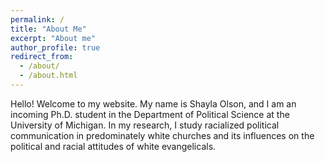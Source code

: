 ```yaml
---
permalink: /
title: "About Me"
excerpt: "About me"
author_profile: true
redirect_from: 
  - /about/
  - /about.html
---
```


Hello! Welcome to my website. My name is Shayla Olson, and I am an incoming Ph.D. student in the Department of Political Science at the University of Michigan. In my research, I study racialized political communication in predominately white churches and its influences on the political and racial attitudes of white evangelicals.
